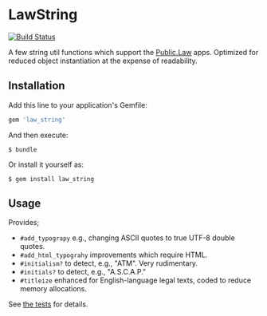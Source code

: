 # LawString

[![Build Status](https://travis-ci.org/public-law/law_string.svg?branch=master)](https://travis-ci.org/public-law/law_string)

A few string util functions which support the [Public.Law](https://www.public.law) apps. Optimized for reduced object instantiation
at the expense of readability.

## Installation

Add this line to your application's Gemfile:

```ruby
gem 'law_string'
```

And then execute:

    $ bundle

Or install it yourself as:

    $ gem install law_string

## Usage

Provides;

* `#add_typograpy` e.g., changing ASCII quotes to true UTF-8 double quotes.
* `#add_html_typograhy` improvements which require HTML.
* `#initialism?` to detect, e.g., "ATM". Very rudimentary.
* `#initials?` to detect, e.g., "A.S.C.A.P."
* `#titleize` enhanced for English-language legal texts, coded to reduce memory allocations.

See [the tests](https://github.com/public-law/law_string/blob/master/spec/law_string_spec.rb) for details.
